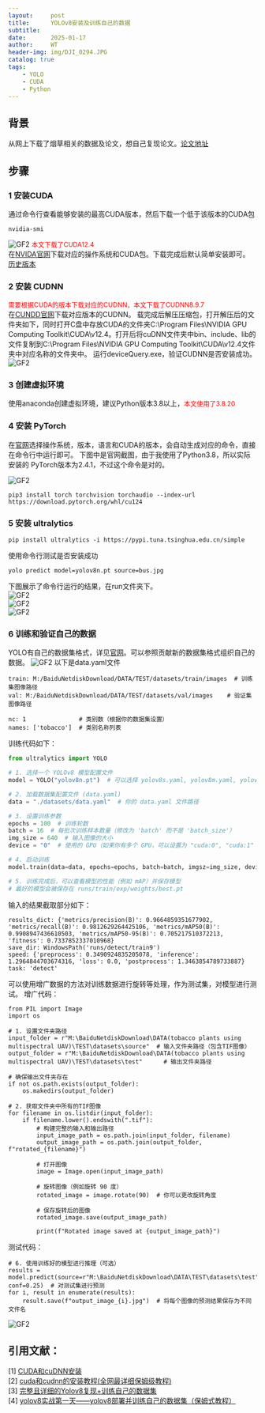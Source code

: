 ```yaml
---
layout:     post
title:      YOLOv8安装及训练自己的数据
subtitle:   
date:       2025-01-17
author:     WT
header-img: img/DJI_0294.JPG
catalog: true
tags:
    - YOLO
    - CUDA
    - Python          
---  
```


## 背景
从网上下载了烟草相关的数据及论文，想自己复现论文。[论文地址](https://www.mdpi.com/2073-4395/13/12/2861/xml)
 

## 步骤

### 1 安装CUDA
通过命令行查看能够安装的最高CUDA版本，然后下载一个低于该版本的CUDA包
```
nvidia-smi
```
![GF2](http://www.remotesensing.pro/img/250117_NV.png)
<font size=2 color=Red>本文下载了CUDA12.4 </font>   
在[NVIDA官网](https://developer.nvidia.com/cuda-toolkit)下载对应的操作系统和CUDA包。下载完成后默认简单安装即可。 [历史版本](https://developer.nvidia.com/cuda-toolkit-archive)


### 2 安装 CUDNN
<font size=2 color=Red>需要根据CUDA的版本下载对应的CUDNN，本文下载了CUDNN8.9.7</font>  
在[CUNDD官网](https://developer.nvidia.com/cudnn-archive)下载对应版本的CUDNN。
载完成后解压压缩包，打开解压后的文件夹如下，同时打开C盘中存放CUDA的文件夹C:\Program Files\NVIDIA GPU Computing Toolkit\CUDA\v12.4。打开后将cuDNN文件夹中bin、include、lib的文件复制到C:\Program Files\NVIDIA GPU Computing Toolkit\CUDA\v12.4文件夹中对应名称的文件夹中。
运行deviceQuery.exe，验证CUDNN是否安装成功。  
![GF2](http://www.remotesensing.pro/img/250117_CUDNN.png)  

### 3 创建虚拟环境
使用anaconda创建虚拟环境，建议Python版本3.8以上，<font size=2 color=Red>本文使用了3.8.20 </font>     
### 4 安装 PyTorch
在[官网](https://pytorch.org/)选择操作系统，版本，语言和CUDA的版本，会自动生成对应的命令，直接在命令行中运行即可。
下图中是官网截图，由于我使用了Python3.8，所以实际安装的 PyTorch版本为2.4.1，不过这个命令是对的。

![GF2](http://www.remotesensing.pro/img/250117_Pytorch.png)  
```
pip3 install torch torchvision torchaudio --index-url https://download.pytorch.org/whl/cu124

```

### 5 安装 ultralytics
```
pip install ultralytics -i https://pypi.tuna.tsinghua.edu.cn/simple
```

使用命令行测试是否安装成功
```
yolo predict model=yolov8n.pt source=bus.jpg
```  
下图展示了命令行运行的结果，在run文件夹下。  
![GF2](http://www.remotesensing.pro/img/250117_YOLO_BUS.png)      
![GF2](http://www.remotesensing.pro/img/250117_YOLO_BUS_RUN.png)    
![GF2](http://www.remotesensing.pro/img/bus.jpg)  

### 6 训练和验证自己的数据
YOLO有自己的数据集格式，详见[官网](https://docs.ultralytics.com/zh/datasets/#contribute-new-datasets)。可以参照贡献新的数据集格式组织自己的数据。
![GF2](http://www.remotesensing.pro/img/250117_YOLO_Datasets.png) 
以下是data.yaml文件  
```
train: M:/BaiduNetdiskDownload/DATA/TEST/datasets/train/images  # 训练集图像路径
val: M:/BaiduNetdiskDownload/DATA/TEST/datasets/val/images    # 验证集图像路径

nc: 1               # 类别数（根据你的数据集设置）
names: ['tobacco']  # 类别名称列表
```
训练代码如下：
``` Python
from ultralytics import YOLO

# 1. 选择一个 YOLOv8 模型配置文件
model = YOLO("yolov8n.pt")  # 可以选择 yolov8s.yaml, yolov8m.yaml, yolov8l.yaml, yolov8x.yaml

# 2. 加载数据集配置文件 (data.yaml)
data = "./datasets/data.yaml"  # 你的 data.yaml 文件路径

# 3. 设置训练参数
epochs = 100  # 训练轮数
batch = 16  # 每批次训练样本数量（修改为 'batch' 而不是 'batch_size'）
img_size = 640  # 输入图像的大小
device = "0"  # 使用的 GPU（如果你有多个 GPU，可以设置为 "cuda:0", "cuda:1" 等）

# 4. 启动训练
model.train(data=data, epochs=epochs, batch=batch, imgsz=img_size, device=device)

# 5. 训练完成后，可以查看模型的性能（例如 mAP）并保存模型
# 最好的模型会被保存在 runs/train/exp/weights/best.pt
```

输入的结果截取部分如下：
```
results_dict: {'metrics/precision(B)': 0.9664859351677902, 'metrics/recall(B)': 0.9812629264425106, 'metrics/mAP50(B)': 0.9908947436610503, 'metrics/mAP50-95(B)': 0.705217510372213, 'fitness': 0.7337852337010968}
save_dir: WindowsPath('runs/detect/train9')
speed: {'preprocess': 0.3490924835205078, 'inference': 1.2964844703674316, 'loss': 0.0, 'postprocess': 1.3463854789733887}
task: 'detect'
```
可以使用增广数据的方法对训练数据进行旋转等处理，作为测试集，对模型进行测试。
增广代码：
```
from PIL import Image
import os

# 1. 设置文件夹路径
input_folder = r"M:\BaiduNetdiskDownload\DATA(tobacco plants using multispectral UAV)\TEST\datasets\source"  # 输入文件夹路径（包含TIF图像）
output_folder = r"M:\BaiduNetdiskDownload\DATA(tobacco plants using multispectral UAV)\TEST\datasets\test"      # 输出文件夹路径

# 确保输出文件夹存在
if not os.path.exists(output_folder):
    os.makedirs(output_folder)

# 2. 获取文件夹中所有的TIF图像
for filename in os.listdir(input_folder):
    if filename.lower().endswith(".tif"):
        # 构建完整的输入和输出路径
        input_image_path = os.path.join(input_folder, filename)
        output_image_path = os.path.join(output_folder, f"rotated_{filename}")
        
        # 打开图像
        image = Image.open(input_image_path)
        
        # 旋转图像（例如旋转 90 度）
        rotated_image = image.rotate(90)  # 你可以更改旋转角度
        
        # 保存旋转后的图像
        rotated_image.save(output_image_path)

        print(f"Rotated image saved at {output_image_path}")
```

测试代码：  
```
# 6. 使用训练好的模型进行推理（可选）
results = model.predict(source=r"M:\BaiduNetdiskDownload\DATA\TEST\datasets\test", conf=0.25)  # 对测试集进行预测
for i, result in enumerate(results):
    result.save(f"output_image_{i}.jpg")  # 将每个图像的预测结果保存为不同文件名
```
![GF2](http://www.remotesensing.pro/img/output_image_3.jpg)









## 引用文献：  

[1] [CUDA和cuDNN安装](https://blog.csdn.net/qq_48545380/article/details/142759501)     
[2] [cuda和cudnn的安装教程(全网最详细保姆级教程)](https://blog.csdn.net/weixin_44779079/article/details/141528972)  
[3] [完整且详细的Yolov8复现+训练自己的数据集](https://blog.csdn.net/chenhaogu/article/details/131161374)  
[4] [yolov8实战第一天——yolov8部署并训练自己的数据集（保姆式教程）](https://blog.csdn.net/qq_34717531/article/details/135019573)

